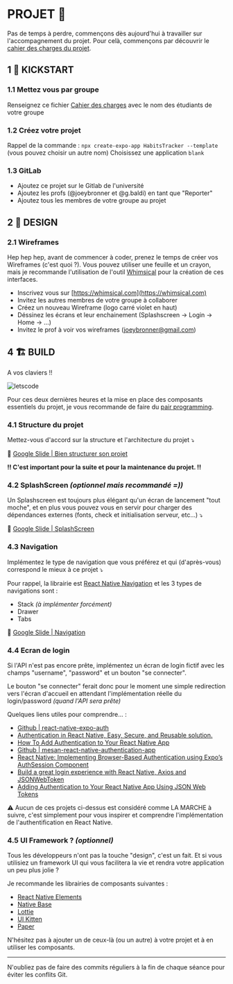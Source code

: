 # PROJET 🚧

Pas de temps à perdre, commençons dès aujourd'hui à travailler sur l'accompagnement du projet.
Pour celà, commençons par découvrir le [cahier des charges du projet](https://docs.google.com/document/d/1P1pD_TsTa8Cn4XT-hU0YF_xMx2BGqbXxG7Ta2oNcnOk/edit).

## 1 🚀 KICKSTART

### 1.1 Mettez vous par groupe

Renseignez ce fichier [Cahier des charges](./CAHIER-DES-CHARGES.md) avec le nom des étudiants de votre groupe

### 1.2 Créez votre projet

Rappel de la commande : `npx create-expo-app HabitsTracker --template` (vous pouvez choisir un autre nom)
Choisissez une application `blank`

### 1.3 GitLab

- Ajoutez ce projet sur le Gitlab de l'université
- Ajoutez les profs (@joeybronner et @g.baldi) en tant que "Reporter"
- Ajoutez tous les membres de votre groupe au projet

## 2 📱 DESIGN

### 2.1 Wireframes

Hep hep hep, avant de commencer à coder, prenez le temps de créer vos Wireframes (c'est quoi ?).
Vous pouvez utiliser une feuille et un crayon, mais je recommande l'utilisation de l'outil [Whimsical](https://whimsical.com/wireframes) pour la création de ces interfaces.

- Inscrivez vous sur [https://whimsical.com](https://whimsical.com)
- Invitez les autres membres de votre groupe à collaborer
- Créez un nouveau Wireframe (logo carré violet en haut)
- Déssinez les écrans et leur enchainement (Splashscreen -> Login -> Home -> ...)
- Invitez le prof à voir vos wireframes (<joeybronner@gmail.com>)

## 4 🏗 BUILD

A vos claviers !!

![letscode](./resources/letscode.jpg)

Pour ces deux dernières heures et la mise en place des composants essentiels du projet, je vous recommande de faire du [pair programming](https://fr.wikipedia.org/wiki/Programmation_en_bin%C3%B4me).

### 4.1 Structure du projet

Mettez-vous d'accord sur la structure et l'architecture du projet ⤵

🔗 [Google Slide | Bien structurer son projet](https://docs.google.com/presentation/d/1W0b7Na9pcBiR0KUDhLtvlV6x6oNgFo9X6l7KKpaYibU/edit#slide=id.gf85a3fda8d_1_223)

**!!  C'est important pour la suite et pour la maintenance du projet. !!**

### 4.2 SplashScreen *(optionnel mais recommandé =))*

Un Splashscreen est toujours plus élégant qu'un écran de lancement "tout moche", et en plus vous pouvez vous en servir pour charger des dépendances externes (fonts, check et initialisation serveur, etc...) ⤵

🔗 [Google Slide | SplashScreen](https://docs.google.com/presentation/d/1W0b7Na9pcBiR0KUDhLtvlV6x6oNgFo9X6l7KKpaYibU/edit#slide=id.gf85a3fda8d_1_44)

### 4.3 Navigation

Implémentez le type de navigation que vous préférez et qui (d'après-vous) correspond le mieux à ce projet ⤵

Pour rappel, la librairie est [React Native Navigation](https://reactnavigation.org/docs/getting-started/) et les 3 types de navigations sont :
- Stack *(à implémenter forcément)*
- Drawer
- Tabs

🔗 [Google Slide | Navigation](https://docs.google.com/presentation/d/1W0b7Na9pcBiR0KUDhLtvlV6x6oNgFo9X6l7KKpaYibU/edit#slide=id.gf2fc3af8dd_0_2)

### 4.4 Ecran de login

Si l'API n'est pas encore prête, implémentez un écran de login fictif avec les champs "username", "password" et un bouton "se connecter".

Le bouton "se connecter" ferait donc pour le moment une simple redirection vers l'écran d'accueil en attendant l'implémentation réelle du login/password *(quand l'API sera prête)*

Quelques liens utiles pour comprendre... :

- [Github | react-native-expo-auth](https://github.com/tatianagripasova/react-native-expo-auth)
- [Authentication in React Native, Easy, Secure, and Reusable solution.](https://www.obytes.com/blog/authentication-in-react-native-easy-secure-and-reusable-solution)
- [How To Add Authentication to Your React Native App](https://betterprogramming.pub/how-to-add-authentication-to-your-react-native-app-with-react-hooks-and-react-context-api-46f57aedbbd)
- [Github | mesan-react-native-authentication-app](https://github.com/MosesEsan/mesan-react-native-authentication-app/tree/auth)
- [React Native: Implementing Browser-Based Authentication using Expo’s AuthSession Component](https://levelup.gitconnected.com/react-native-implementing-browser-based-authentication-using-expos-authsession-component-ffee25b50ae8)
- [Build a great login experience with React Native, Axios and JSONWebToken](https://www.willandskill.se/en/build-a-great-login-experience-with-react-native/)
- [Adding Authentication to Your React Native App Using JSON Web Tokens](https://dzone.com/articles/adding-authentication-to-your-react-native-app-usi-1)

⚠️ Aucun de ces projets ci-dessus est considéré comme LA MARCHE à suivre, c'est simplement pour vous inspirer et comprendre l'implémentation de l'authentification en React Native.

### 4.5 UI Framework ? *(optionnel)*

Tous les développeurs n'ont pas la touche "design", c'est un fait. Et si vous utilisiez un framework UI qui vous facilitera la vie et rendra votre application un peu plus jolie ?

Je recommande les librairies de composants suivantes :

- [React Native Elements](https://reactnativeelements.com/)
- [Native Base](https://nativebase.io/)
- [Lottie](https://github.com/lottie-react-native/lottie-react-native)
- [UI Kitten](https://akveo.github.io/react-native-ui-kitten/)
- [Paper](https://reactnativepaper.com/)

N'hésitez pas à ajouter un de ceux-là (ou un autre) à votre projet et à en utiliser les composants.

_________________

N'oubliez pas de faire des commits réguliers à la fin de chaque séance pour éviter les conflits Git.
